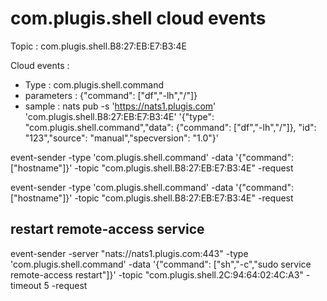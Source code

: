 # com.plugis.shell cloud events

Topic : com.plugis.shell.B8:27:EB:E7:B3:4E

Cloud events :
- Type : com.plugis.shell.command
- parameters : {"command": ["df","-lh","/"]}
- sample : 
nats pub -s 'https://nats1.plugis.com' 'com.plugis.shell.B8:27:EB:E7:B3:4E' '{"type": "com.plugis.shell.command","data": {"command": ["df","-lh","/"]}, "id": "123","source": "manual","specversion": "1.0"}'

event-sender -type 'com.plugis.shell.command' -data '{"command": ["hostname"]}' -topic "com.plugis.shell.B8:27:EB:E7:B3:4E" -request

event-sender -type 'com.plugis.shell.command' -data '{"command": ["hostname"]}' -topic "com.plugis.shell.B8:27:EB:E7:B3:4E" -request

## restart remote-access service
event-sender -server "nats://nats1.plugis.com:443" -type 'com.plugis.shell.command' -data '{"command": ["sh","-c","sudo service remote-access restart"]}' -topic "com.plugis.shell.2C:94:64:02:4C:A3" -timeout 5 -request

